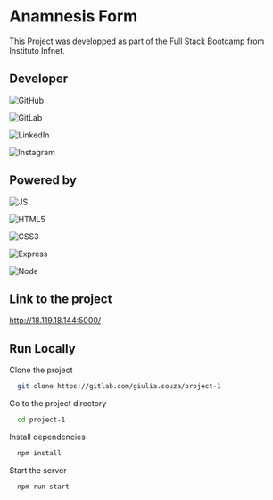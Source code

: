 
# Anamnesis Form

This Project was developped as part of the Full Stack Bootcamp from Instituto Infnet.

## Developer

![GitHub](https://img.shields.io/badge/GitHub-100000?style=for-the-badge&logo=github&logoColor=white)

![GitLab](https://img.shields.io/badge/GitLab-330F63?style=for-the-badge&logo=gitlab&logoColor=white)

![LinkedIn](https://img.shields.io/badge/LinkedIn-0077B5?style=for-the-badge&logo=linkedin&logoColor=white)

![Instagram](https://img.shields.io/badge/Instagram-E4405F?style=for-the-badge&logo=instagram&logoColor=white)


## Powered by

![JS](https://img.shields.io/badge/JavaScript-323330?style=for-the-badge&logo=javascript&logoColor=F7DF1E)

![HTML5](https://img.shields.io/badge/HTML5-E34F26?style=for-the-badge&logo=html5&logoColor=white)

![CSS3](https://img.shields.io/badge/CSS3-1572B6?style=for-the-badge&logo=css3&logoColor=white)

![Express](https://img.shields.io/badge/Express.js-404D59?style=for-the-badge)

![Node](https://img.shields.io/badge/Node.js-43853D?style=for-the-badge&logo=node.js&logoColor=white)

## Link to the project

http://18.119.18.144:5000/
  
## Run Locally

Clone the project

```bash
  git clone https://gitlab.com/giulia.souza/project-1
```

Go to the project directory

```bash
  cd project-1
```

Install dependencies

```bash
  npm install
```

Start the server

```bash
  npm run start
```

  